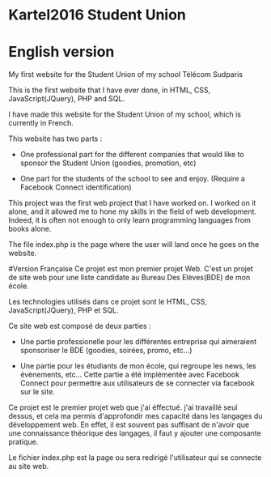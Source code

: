 # Kartel2016 Student Union
# English version
My first website for the Student Union of my school Télécom Sudparis

This is the first website that I have ever done, in HTML, CSS, JavaScript(JQuery), PHP and SQL.

I have made this website for the Student Union of my school, which is currently in French.

This website has two parts : 

- One professional part for the different companies that would like to sponsor the Student Union (goodies, promotion, etc)

- One part for the students of the school to see and enjoy. (Require a Facebook Connect identification)

This project was the first web project that I have worked on. I worked on it alone, and it allowed me to hone my skills in the field of web development. Indeed, it is often not enough to only learn programming languages from books alone.

The file index.php is the page where the user will land once he goes on the website.


#Version Française
Ce projet est mon premier projet Web. C'est un projet de site web pour une liste candidate au Bureau Des Elèves(BDE) de mon école.

Les technologies utilisés dans ce projet sont le HTML, CSS, JavaScript(JQuery), PHP et SQL.

Ce site web est composé de deux parties : 

- Une partie professionelle pour les différentes entreprise qui aimeraient sponsoriser le BDE (goodies, soirées, promo, etc...)

- Une partie pour les étudiants de mon école, qui regroupe les news, les évènements, etc... Cette partie a été implémentée avec Facebook Connect pour permettre aux utilisateurs de se connecter via facebook sur le site.

Ce projet est le premier projet web que j'ai éffectué. j'ai travaillé seul dessus, et cela ma permis d'approfondir mes capacité dans les langages du développement web. En effet, il est souvent pas suffisant de n'avoir que une connaissance théorique des langages, il faut y ajouter une composante pratique.

Le fichier index.php est la page ou sera redirigé l'utilisateur qui se connecte au site web.